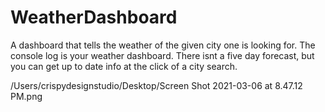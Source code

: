 # WeatherDashboard
A dashboard that tells the weather of the given city one is looking for.
The console log is your weather dashboard. There isnt a five day forecast, but you can get up to date info at the click of a city search.

/Users/crispydesignstudio/Desktop/Screen Shot 2021-03-06 at 8.47.12 PM.png
